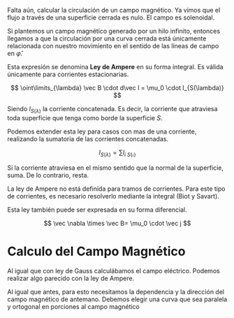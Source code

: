 Falta aún, calcular la circulación de un campo magnético. Ya vimos que el flujo a través de una superficie cerrada es nulo. El campo es solenoidal.

Si plantemos un campo magnético generado por un hilo infinito, entonces llegamos a que la circulación por una curva cerrada está únicamente relacionada con nuestro movimiento en el sentido de las líneas de campo en $\hat \varphi$.

Esta expresión se denomina **Ley de Ampere** en su forma integral. Es válida únicamente para corrientes estacionarias.

$$
 \oint\limits_{\lambda} \vec B \cdot d\vec l = \mu_0 \cdot I_{S(\lambda)}
$$

Siendo $I_{S(\lambda)}$ la corriente concatenada. Es decir, la corriente que atraviesa toda superficie  que tenga como borde la superficie $S$.

Podemos extender esta ley para casos con mas de una corriente, realizando la sumatoria de las corrientes concatenadas.

$$
I_{S(\lambda)} =\sum I_{i\ S(\mathfrak{c})}
$$

Si la corriente atraviesa en el mismo sentido que la normal de la superficie, suma. De lo contrario, resta.

La ley de Ampere no está definida para tramos de corrientes. Para este tipo de corrientes, es necesario resolverlo mediante la integral (Biot y Savart).

Esta ley también puede ser expresada en su forma diferencial.

$$
\vec \nabla \times \vec B= \mu_0 \cdot \vec j
$$

# Calculo del Campo Magnético

Al igual que con ley de Gauss calculábamos el campo eléctrico. Podemos realizar algo parecido con la ley de Ampere.

Al igual que antes, para esto necesitamos la dependencia y la dirección del campo magnético de antemano. Debemos elegir una curva que sea paralela y ortogonal en porciones al campo magnético